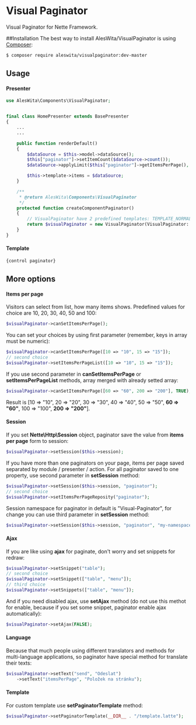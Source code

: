 # Visual Paginator
Visual Paginator for Nette Framework.

##Installation
The best way to install AlesWita/VisualPaginator is using [Composer](http://getcomposer.org/):
```sh
$ composer require aleswita/visualpaginator:dev-master
```

## Usage

#### Presenter
```php
use AlesWita\Components\VisualPaginator;


final class HomePresenter extends BasePresenter
{
	...
	...

	public function renderDefault()
	{
		$dataSource = $this->model->dataSource();
		$this["paginator"]->setItemCount($dataSource->count());
		$dataSource->applyLimit($this["paginator"]->getItemsPerPage(), $this["paginator"]->getOffset());

		$this->template->items = $dataSource;
	}

	/**
	 * @return AlesWita\Components\VisualPaginator
	 */
	protected function createComponentPaginator()
	{
		// VisualPaginator have 2 predefined templates: TEMPLATE_NORMAL and TEMPLATE_BOOTSTRAP_V3
		return $visualPaginator = new VisualPaginator(VisualPaginator::TEMPLATE_BOOTSTRAP_V3);
	}
}
```

#### Template
```html
{control paginator}
```


## More options

#### Items per page
Visitors can select from list, how many items shows. Predefined values for choice are 10, 20, 30, 40, 50 and 100:
```php
$visualPaginator->canSetItemsPerPage();
```
You can set your choices by using first parameter (remember, keys in array must be numeric):
```php
$visualPaginator->canSetItemsPerPage([10 => "10", 15 => "15"]);
// second choice
$visualPaginator->setItemsPerPageList([10 => "10", 15 => "15"]);
```
If you use second parameter in **canSetItemsPerPage** or **setItemsPerPageList** methods, array merged with already setted array:
```php
$visualPaginator->canSetItemsPerPage([60 => "60", 200 => "200"], TRUE);
```
Result is [10 => "10", 20 => "20", 30 => "30", 40 => "40", 50 => "50", **60 => "60"**, 100 => "100", **200 => "200"**].

#### Session
If you set **Nette\Http\Session** object, paginator save the value from **items per page** form to session:
```php
$visualPaginator->setSession($this->session);
```
If you have more than one paginators on your page, items per page saved separated by module / presenter / action. For all paginator saved to one property, use second parameter in **setSession** method:
```php
$visualPaginator->setSession($this->session, "paginator");
// second choice
$visualPaginator->setItemsPerPageReposity("paginator");
```
Session namespace for paginator in default is "Visual-Paginator", for change you can use third parameter in **setSession** method:
```php
$visualPaginator->setSession($this->session, "paginator", "my-namespace");
```

#### Ajax
If you are like using **ajax** for paginate, don't worry and set snippets for redraw:
```php
$visualPaginator->setSnippet("table");
// second choice
$visualPaginator->setSnippet(["table", "menu"]);
// third choice
$visualPaginator->setSnippets(["table", "menu"]);
```
And if you need disabled ajax, use **setAjax** method (do not use this methot for enable, because if you set some snippet, paginator enable ajax automatically):
```php
$visualPaginator->setAjax(FALSE);
```

#### Language
Because that much people using different translators and methods for multi-language applications, so paginator have special method for translate their texts:
```php
$visualPaginator->setText("send", "Odeslat")
	->setText("itemsPerPage", "Položek na stránku");
```

#### Template
For custom template use **setPaginatorTemplate** method:
```php
$visualPaginator->setPaginatorTemplate(__DIR__ . "/template.latte");
```
